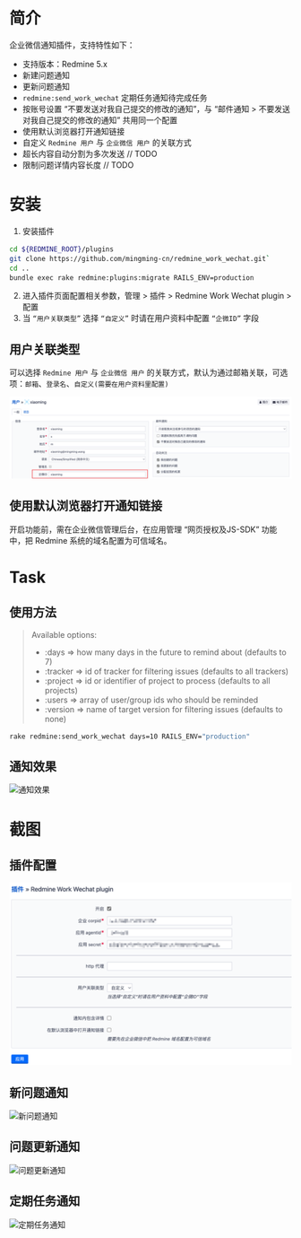 # 简介

企业微信通知插件，支持特性如下：

* 支持版本：Redmine 5.x
* 新建问题通知
* 更新问题通知
* `redmine:send_work_wechat` 定期任务通知待完成任务
* 按账号设置 “不要发送对我自己提交的修改的通知”，与 “邮件通知 > 不要发送对我自己提交的修改的通知” 共用同一个配置
* 使用默认浏览器打开通知链接
* 自定义 `Redmine 用户` 与 `企业微信 用户` 的关联方式
* 超长内容自动分割为多次发送 // TODO
* 限制问题详情内容长度 // TODO

# 安装

1. 安装插件
```bash
cd ${REDMINE_ROOT}/plugins
git clone https://github.com/mingming-cn/redmine_work_wechat.git`
cd ..
bundle exec rake redmine:plugins:migrate RAILS_ENV=production
```
2. 进入插件页面配置相关参数，管理 > 插件 > Redmine Work Wechat plugin > 配置
3. 当 `“用户关联类型”` 选择 `“自定义”` 时请在用户资料中配置 `“企微ID”` 字段

## 用户关联类型
可以选择 `Redmine 用户` 与 `企业微信 用户` 的关联方式，默认为通过邮箱关联，可选项：`邮箱`、`登录名`、`自定义(需要在用户资料里配置)`

![用户配置](assets/images/user_config.png)

## 使用默认浏览器打开通知链接

开启功能前，需在企业微信管理后台，在应用管理 “网页授权及JS-SDK” 功能中，把 Redmine 系统的域名配置为可信域名。

# Task 

## 使用方法

> Available options:
> * :days     => how many days in the future to remind about (defaults to 7)
> * :tracker  => id of tracker for filtering issues (defaults to all trackers)
> * :project  => id or identifier of project to process (defaults to all projects)
> * :users    => array of user/group ids who should be reminded
> * :version  => name of target version for filtering issues (defaults to none)

```bash
rake redmine:send_work_wechat days=10 RAILS_ENV="production"
```
## 通知效果
![通知效果](assets/images/msg_task.png)

# 截图

## 插件配置
![插件配置](assets/images/plugin_config.png)

## 新问题通知
![新问题通知](assets/images/msg_new_issue.png)

## 问题更新通知
![问题更新通知](assets/images/msg_issue_updated.png)

## 定期任务通知
![定期任务通知](assets/images/msg_task.png)
